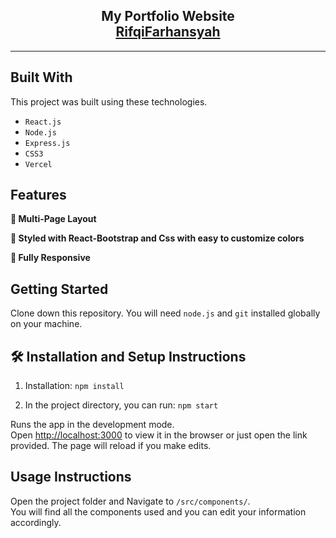 <h2 align="center">
  My Portfolio Website<br/>
  <a href="https://rifqifarhansyah.vercel.app" target="_blank">RifqiFarhansyah</a>
</h2>
<hr>

## Built With

This project was built using these technologies.
- `React.js`
- `Node.js`
- `Express.js`
- `CSS3`
- `Vercel`

## Features

**📖 Multi-Page Layout**

**🎨 Styled with React-Bootstrap and Css with easy to customize colors**

**📱 Fully Responsive**

## Getting Started

Clone down this repository. You will need `node.js` and `git` installed globally on your machine.

## 🛠 Installation and Setup Instructions

1. Installation: `npm install`

2. In the project directory, you can run: `npm start`

Runs the app in the development mode.\
Open [http://localhost:3000](http://localhost:3000) to view it in the browser or just open the link provided.
The page will reload if you make edits.

## Usage Instructions

Open the project folder and Navigate to `/src/components/`. <br/>
You will find all the components used and you can edit your information accordingly.


